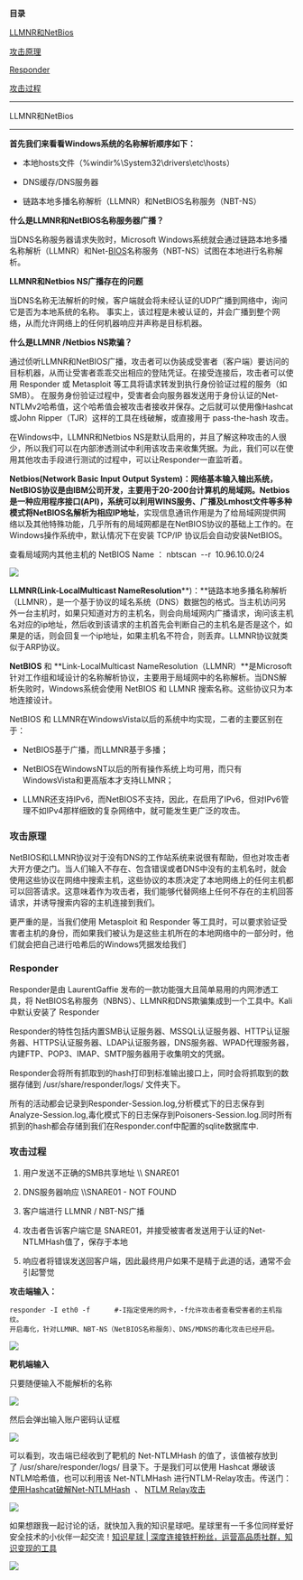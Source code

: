 **目录**

[LLMNR和NetBios](#t0 "LLMNR和NetBios")

[攻击原理](#t1 "攻击原理")

[Responder](#t2 "Responder")

[攻击过程](#t3 "攻击过程")

* * *

LLMNR和NetBios
-------------

**首先我们来看看Windows系统的名称解析顺序如下：**

*   本地hosts文件（%windir%\\System32\\drivers\\etc\\hosts）
*   DNS缓存/DNS服务器
*   链路本地多播名称解析（LLMNR）和NetBIOS名称服务（NBT-NS）

**什么是LLMNR和NetBIOS名称服务器广播？**

当DNS名称服务器请求失败时，Microsoft Windows系统就会通过链路本地多播名称解析（LLMNR）和Net-[BIOS](https://so.csdn.net/so/search?q=BIOS&spm=1001.2101.3001.7020)名称服务（NBT-NS）试图在本地进行名称解析。

**LLMNR和Netbios NS广播存在的问题**

当DNS名称无法解析的时候，客户端就会将未经认证的UDP广播到网络中，询问它是否为本地系统的名称。 事实上，该过程是未被认证的，并会广播到整个网络，从而允许网络上的任何机器响应并声称是目标机器。

**什么是LLMNR /Netbios NS欺骗？**

通过侦听LLMNR和NetBIOS广播，攻击者可以伪装成受害者（客户端）要访问的目标机器，从而让受害者乖乖交出相应的登陆凭证。在接受连接后，攻击者可以使用 Responder 或 Metasploit 等工具将请求转发到执行身份验证过程的服务（如SMB）。 在服务身份验证过程中，受害者会向服务器发送用于身份认证的Net-NTLMv2哈希值，这个哈希值会被攻击者接收并保存。之后就可以使用像Hashcat 或John Ripper（TJR）这样的工具在线破解，或直接用于 pass-the-hash 攻击。

在Windows中，LLMNR和Netbios NS是默认启用的，并且了解这种攻击的人很少，所以我们可以在内部渗透测试中利用该攻击来收集凭据。为此，我们可以在使用其他攻击手段进行测试的过程中，可以让Responder一直监听着。 

**Netbios(Network Basic Input Output System)：**网络基本输入输出系统，NetBIOS协议是由IBM公司开发，主要用于20-200台计算机的局域网。Netbios是一种应用程序接口(API)，系统可以利用WINS服务、广播及Lmhost文件等多种模式**将NetBIOS名解析为相应IP地址**，实现信息通讯作用是为了给局域网提供网络以及其他特殊功能，几乎所有的局域网都是在NetBIOS协议的基础上工作的。在Windows操作系统中，默认情况下在安装 TCP/IP 协议后会自动安装NetBIOS。

查看局域网内其他主机的 NetBIOS Name ： nbtscan  --r  10.96.10.0/24

![](https://img-blog.csdnimg.cn/20181130122340806.png?x-oss-process=image/watermark,type_ZmFuZ3poZW5naGVpdGk,shadow_10,text_aHR0cHM6Ly9ibG9nLmNzZG4ubmV0L3FxXzM2MTE5MTky,size_16,color_FFFFFF,t_70)

**LLMNR(Link-LocalMulticast NameResolution****)：**链路本地多播名称解析（LLMNR），是一个基于协议的域名系统（DNS）数据包的格式。当主机访问另外一台主机时，如果只知道对方的主机名，则会向局域网内广播请求，询问该主机名对应的ip地址，然后收到该请求的主机首先会判断自己的主机名是否是这个，如果是的话，则会回复一个ip地址，如果主机名不符合，则丢弃。LLMNR协议就类似于ARP协议。

**NetBIOS** 和 **Link-LocalMulticast NameResolution（LLMNR）**是Microsoft针对工作组和域设计的名称解析协议，主要用于局域网中的名称解析。当DNS解析失败时，Windows系统会使用 NetBIOS 和 LLMNR 搜索名称。这些协议只为本地连接设计。

NetBIOS 和 LLMNR在WindowsVista以后的系统中均实现，二者的主要区别在于：

*   NetBIOS基于广播，而LLMNR基于多播；
*   NetBIOS在WindowsNT以后的所有操作系统上均可用，而只有WindowsVista和更高版本才支持LLMNR；
*   LLMNR还支持IPv6，而NetBIOS不支持，因此，在启用了IPv6，但对IPv6管理不如IPv4那样细致的复杂网络中，就可能发生更广泛的攻击。

### **攻击原理**

NetBIOS和LLMNR协议对于没有DNS的工作站系统来说很有帮助，但也对攻击者大开方便之门。当人们输入不存在、包含错误或者DNS中没有的主机名时，就会使用这些协议在网络中搜索主机，这些协议的本质决定了本地网络上的任何主机都可以回答请求。这意味着作为攻击者，我们能够代替网络上任何不存在的主机回答请求，并诱导搜索内容的主机连接到我们。

更严重的是，当我们使用 Metasploit 和 Responder 等工具时，可以要求验证受害者主机的身份，而如果我们被认为是这些主机所在的本地网络中的一部分时，他们就会把自己进行哈希后的Windows凭据发给我们

### Responder

Responder是由 LaurentGaffie 发布的一款功能强大且简单易用的内网渗透工具，将 NetBIOS名称服务（NBNS）、LLMNR和DNS欺骗集成到一个工具中。Kali中默认安装了 Responder

Responder的特性包括内置SMB认证服务器、MSSQL认证服务器、HTTP认证服务器、HTTPS认证服务器、LDAP认证服务器，DNS服务器、WPAD代理服务器，内建FTP、POP3、IMAP、SMTP服务器用于收集明文的凭据。

Responder会将所有抓取到的hash打印到标准输出接口上，同时会将抓取到的数据存储到 /usr/share/responder/logs/ 文件夹下。

所有的活动都会记录到Responder-Session.log,分析模式下的日志保存到Analyze-Session.log,毒化模式下的日志保存到Poisoners-Session.log.同时所有抓到的hash都会存储到我们在Responder.conf中配置的sqlite数据库中.

### **攻击过程**

1.  用户发送不正确的SMB共享地址 \\\\ SNARE01
2.  DNS服务器响应 \\\\SNARE01 - NOT FOUND
3.  客户端进行 LLMNR / NBT-NS广播
4.  攻击者告诉客户端它是 SNARE01，并接受被害者发送用于认证的Net-NTLMHash值了，保存于本地
5.  响应者将错误发送回客户端，因此最终用户如果不是精于此道的话，通常不会引起警觉

**攻击端输入：**

```
responder -I eth0 -f      #-I指定使用的网卡，-f允许攻击者查看受害者的主机指纹。       
开启毒化，针对LLMNR、NBT-NS（NetBIOS名称服务）、DNS/MDNS的毒化攻击已经开启。
```


![](https://img-blog.csdnimg.cn/20210529163126618.png?x-oss-process=image/watermark,type_ZmFuZ3poZW5naGVpdGk,shadow_10,text_aHR0cHM6Ly9ibG9nLmNzZG4ubmV0L3FxXzM2MTE5MTky,size_16,color_FFFFFF,t_70)

**靶机端输入**

只要随便输入不能解析的名称

![](https://img-blog.csdnimg.cn/20210529163103913.png?x-oss-process=image/watermark,type_ZmFuZ3poZW5naGVpdGk,shadow_10,text_aHR0cHM6Ly9ibG9nLmNzZG4ubmV0L3FxXzM2MTE5MTky,size_16,color_FFFFFF,t_70)

然后会弹出输入账户密码认证框

![](https://img-blog.csdnimg.cn/2021052916320050.png?x-oss-process=image/watermark,type_ZmFuZ3poZW5naGVpdGk,shadow_10,text_aHR0cHM6Ly9ibG9nLmNzZG4ubmV0L3FxXzM2MTE5MTky,size_16,color_FFFFFF,t_70)

可以看到，攻击端已经收到了靶机的 Net-NTLMHash 的值了，该值被存放到了 /usr/share/responder/logs/ 目录下。于是我们可以使用 Hashcat 爆破该NTLM哈希值，也可以利用该 Net-NTLMHash 进行NTLM-Relay攻击。传送门：[使用Hashcat破解Net-NTLMHash](https://xie1997.blog.csdn.net/article/details/100105816#%E4%BD%BF%E7%94%A8Hashcat%E7%A0%B4%E8%A7%A3NTLMv2 "使用Hashcat破解Net-NTLMHash")  、 [NTLM Relay攻击](https://xie1997.blog.csdn.net/article/details/105135184 "NTLM Relay攻击")

![](https://img-blog.csdnimg.cn/20210529163103576.png?x-oss-process=image/watermark,type_ZmFuZ3poZW5naGVpdGk,shadow_10,text_aHR0cHM6Ly9ibG9nLmNzZG4ubmV0L3FxXzM2MTE5MTky,size_16,color_FFFFFF,t_70)

如果想跟我一起讨论的话，就快加入我的知识星球吧。星球里有一千多位同样爱好安全技术的小伙伴一起交流！[知识星球 | 深度连接铁杆粉丝，运营高品质社群，知识变现的工具](https://wx.zsxq.com/dweb2/index/group/88514121251242 "知识星球 | 深度连接铁杆粉丝，运营高品质社群，知识变现的工具")

![](https://img-blog.csdnimg.cn/1219ed79e9ed449d85d27b732cda5ea6.jpg)